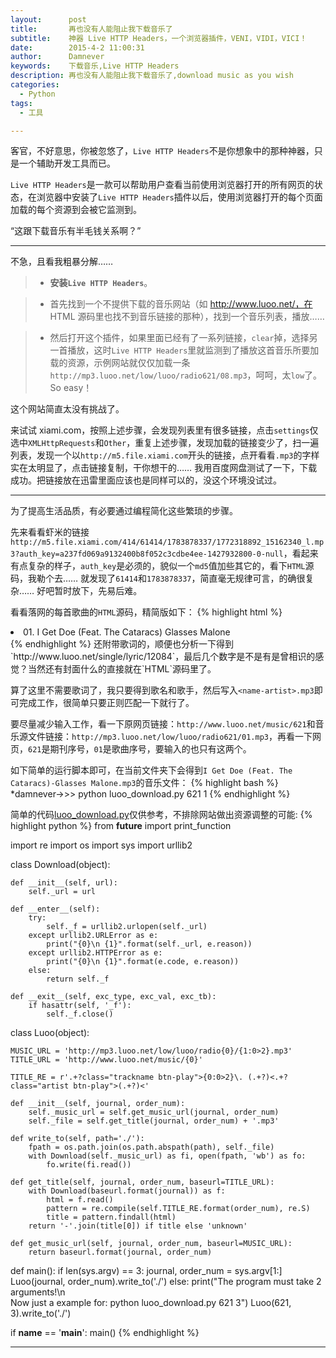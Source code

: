 ```yaml
---
layout:      post
title:       再也没有人能阻止我下载音乐了
subtitle:    神器 Live HTTP Headers，一个浏览器插件，VENI，VIDI，VICI！
date:        2015-4-2 11:00:31
author:      Damnever
keywords:    下载音乐,Live HTTP Headers
description: 再也没有人能阻止我下载音乐了,download music as you wish
categories:
  - Python
tags:
  - 工具

---
```


客官，不好意思，你被忽悠了，`Live HTTP Headers`不是你想象中的那种神器，只是一个辅助开发工具而已。

<span id="1" class="caption text-muted">`Live HTTP Headers`是一款可以帮助用户查看当前使用浏览器打开的所有网页的状态，在浏览器中安装了`Live HTTP Headers`插件以后，使用浏览器打开的每个页面加载的每个资源到会被它监测到。</span>

“这跟下载音乐有半毛钱关系啊？”

---

不急，且看我粗暴分解……

> - **安装`Live HTTP Headers`**。

> - 首先找到一个不提供下载的音乐网站（如 http://www.luoo.net/，在 HTML 源码里也找不到音乐链接的那种），找到一个音乐列表，播放……

> - 然后打开这个插件，如果里面已经有了一系列链接，`clear`掉，选择另一首播放，这时`Live HTTP Headers`里就监测到了播放这首音乐所要加载的资源，示例网站就仅仅加载一条`http://mp3.luoo.net/low/luoo/radio621/08.mp3`，呵呵，太`low`了。So easy！

这个网站简直太没有挑战了。

来试试 xiami.com，按照上述步骤，会发现列表里有很多链接，点击`settings`仅选中`XMLHttpRequests`和`Other`，重复上述步骤，发现加载的链接变少了，扫一遍列表，发现一个以`http://m5.file.xiami.com`开头的链接，点开看看`.mp3`的字样实在太明显了，点击链接复制，干你想干的…… 我用百度网盘测试了一下，下载成功。把链接放在迅雷里面应该也是同样可以的，没这个环境没试过。

---

为了提高生活品质，有必要通过编程简化这些繁琐的步骤。

先来看看虾米的链接`http://m5.file.xiami.com/414/61414/1783878337/1772318892_15162340_l.mp3?auth_key=a237fd069a9132400b8f052c3cdbe4ee-1427932800-0-null`，看起来有点复杂的样子，`auth_key`是必须的，貌似一个`md5`值加些其它的，看下`HTML`源码，我勒个去…… 就发现了`61414`和`1783878337`，简直毫无规律可言，的确很复杂…… 好吧暂时放下，先易后难。

看看落网的每首歌曲的`HTML`源码，精简版如下：
{% highlight html %}
<li class="track-item rounded" id="track12084">
    <a class="trackname btn-play">01. I Get Doe (Feat. The Cataracs)</a>
    <span class="artist btn-play">Glasses Malone</span>
    <a data-sid="12084"></a>
</li>
{% endhighlight %}
还附带歌词的，顺便也分析一下得到`http://www.luoo.net/single/lyric/12084`，最后几个数字是不是有是曾相识的感觉？当然还有封面什么的直接就在`HTML`源码里了。

算了这里不需要歌词了，我只要得到歌名和歌手，然后写入`<name-artist>.mp3`即可完成工作，很简单只要正则匹配一下就行了。

要尽量减少输入工作，看一下原网页链接：`http://www.luoo.net/music/621`和音乐源文件链接：`http://mp3.luoo.net/low/luoo/radio621/01.mp3`，再看一下网页，`621`是期刊序号，`01`是歌曲序号，要输入的也只有这两个。

如下简单的运行脚本即可，在当前文件夹下会得到`I Get Doe (Feat. The Cataracs)-Glasses Malone.mp3`的音乐文件：
{% highlight bash %}
*damnever->>> python luoo_download.py 621 1
{% endhighlight %}

简单的代码[luoo_download.py](https://github.com/Damnever/toys/blob/master/luoo_download.py)仅供参考，不排除网站做出资源调整的可能:
{% highlight python %}
from __future__ import print_function

import re
import os
import sys
import urllib2

class Download(object):

    def __init__(self, url):
        self._url = url

    def __enter__(self):
        try:
            self._f = urllib2.urlopen(self._url)
        except urllib2.URLError as e:
            print("{0}\n {1}".format(self._url, e.reason))
        except urllib2.HTTPError as e:
            print("{0}\n {1}".format(e.code, e.reason))
        else:
            return self._f

    def __exit__(self, exc_type, exc_val, exc_tb):
        if hasattr(self, '_f'):
            self._f.close()


class Luoo(object):

    MUSIC_URL = 'http://mp3.luoo.net/low/luoo/radio{0}/{1:0>2}.mp3'
    TITLE_URL = 'http://www.luoo.net/music/{0}'

    TITLE_RE = r'.+?class="trackname btn-play">{0:0>2}\. (.+?)<.+?class="artist btn-play">(.+?)<'

    def __init__(self, journal, order_num):
        self._music_url = self.get_music_url(journal, order_num)
        self._file = self.get_title(journal, order_num) + '.mp3'

    def write_to(self, path='./'):
        fpath = os.path.join(os.path.abspath(path), self._file)
        with Download(self._music_url) as fi, open(fpath, 'wb') as fo:
            fo.write(fi.read())

    def get_title(self, journal, order_num, baseurl=TITLE_URL):
        with Download(baseurl.format(journal)) as f:
            html = f.read()
            pattern = re.compile(self.TITLE_RE.format(order_num), re.S)
            title = pattern.findall(html)
        return '-'.join(title[0]) if title else 'unknown'

    def get_music_url(self, journal, order_num, baseurl=MUSIC_URL):
        return baseurl.format(journal, order_num)

def main():
    if len(sys.argv) == 3:
        journal, order_num = sys.argv[1:]
        Luoo(journal, order_num).write_to('./')
    else:
        print("The program must take 2 arguments!\n \
                Now just a example for: python luoo_download.py 621 3")
        Luoo(621, 3).write_to('./')

if __name__ == '__main__':
    main()
{% endhighlight %}

---
